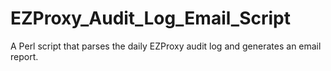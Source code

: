 # EZProxy_Audit_Log_Email_Script
A Perl script that parses the daily EZProxy audit log and generates an email report. 
